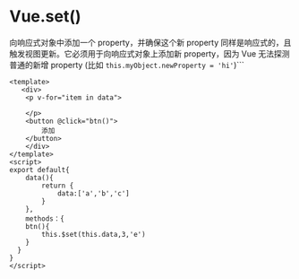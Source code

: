 # Vue.set()

向响应式对象中添加一个 property，并确保这个新 property 同样是响应式的，且触发视图更新。它必须用于向响应式对象上添加新 property，因为 Vue 无法探测普通的新增 property (比如 `this.myObject.newProperty = 'hi'`)```

```vue
<template>
   <div>
    <p v-for="item in data">
        
    </p>
    <button @click="btn()">
        添加
    </button>
    </div>
</template>
<script>
export default{
    data(){
        return {
            data:['a','b','c']
        }
    },
    methods：{
    btn(){
        this.$set(this.data,3,'e')
    }
  }
}
</script>
```

